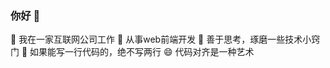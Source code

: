 ### 你好 👋

🔭 我在一家互联网公司工作
🌱 从事web前端开发
🤔 善于思考，琢磨一些技术小窍门
💬 如果能写一行代码的，绝不写两行
😄 代码对齐是一种艺术

<!--
**shoestrong/shoestrong** is a ✨ _special_ ✨ repository because its `README.md` (this file) appears on your GitHub profile.

Here are some ideas to get you started:

- 🔭 I’m currently working on ...
- 🌱 I’m currently learning ...
- 👯 I’m looking to collaborate on ...
- 🤔 I’m looking for help with ...
- 💬 Ask me about ...
- 📫 How to reach me: ...
- 😄 Pronouns: ...
- ⚡ Fun fact: ...
-->
